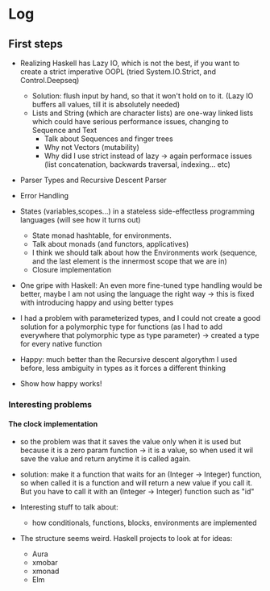 # Log
## First steps
- Realizing Haskell has Lazy IO, which is not the best, if you want to create a strict imperative OOPL (tried System.IO.Strict, and Control.Deepseq)
  - Solution: flush input by hand, so that it won't hold on to it. (Lazy IO buffers all values, till it is absolutely needed)
  - Lists and String (which are character lists) are one-way linked lists which could have serious performance issues, changing to Sequence and Text
    - Talk about Sequences and finger trees
    - Why not Vectors (mutability)
    - Why did I use strict instead of lazy -> again performace issues (list concatenation, backwards traversal, indexing... etc)
- Parser Types and Recursive Descent Parser
- Error Handling
- States (variables,scopes...) in a stateless side-effectless programming languages (will see how it turns out)
  - State monad hashtable, for environments.
  - Talk about monads (and functors, applicatives)
  - I think we should talk about how the Environments work (sequence, and the last element is the innermost scope that we are in)
  - Closure implementation
- One gripe with Haskell: An even more fine-tuned type handling would be better, maybe I am not using the language the right way -> this is fixed with introducing happy and using better types
- I had a problem with parameterized types, and I could not create a good solution for a polymorphic type for functions (as I had to add everywhere that polymorphic type as type parameter) -> created a type for every native function

- Happy: much better than the Recursive descent algorythm I used before, less ambiguity in types as it forces a different thinking
- Show how happy works!
### Interesting problems 
#### The clock implementation
  - so the problem was that it saves the value only when it is used but because it is a zero param function -> it is a value, so when used it wil save the value and return anytime it is called again.
  - solution: make it a function that waits for an (Integer -> Integer) function, so when called it is a function
and will return a new value if you call it. But you have to call it with an (Integer -> Integer) function such as "id"

- Interesting stuff to talk about:
  - how conditionals, functions, blocks, environments are implemented
  
  
- The structure seems weird. Haskell projects to look at for ideas:
  - Aura
  - xmobar
  - xmonad
  - Elm
